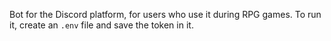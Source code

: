 Bot for the Discord platform, for users who use it during RPG games. To run it, create an `.env` file and save the token in it.
